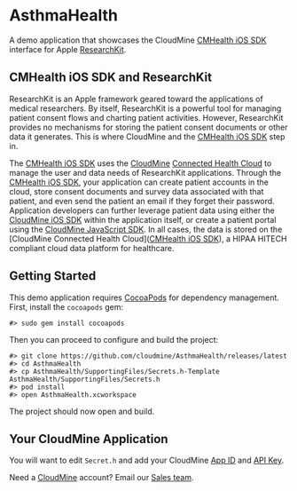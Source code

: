 # AsthmaHealth

A demo application that showcases the CloudMine [CMHealth iOS SDK](https://github.com/cloudmine/CMHealthSDK-iOS) interface for Apple [ResearchKit](http://http://researchkit.org/).


## CMHealth iOS SDK and ResearchKit

ResearchKit is an Apple framework geared toward the applications of medical researchers.  By itself, ResearchKit is a powerful tool for managing patient consent flows and charting patient activities.  However, ResearchKit provides no mechanisms for storing the patient consent documents or other data it generates.  This is where CloudMine and the [CMHealth iOS SDK](https://github.com/cloudmine/CMHealthSDK-iOS) step in.

The [CMHealth iOS SDK](https://github.com/cloudmine/CMHealthSDK-iOS) uses the [CloudMine](http://cloudmineinc.com/) [Connected Health Cloud](cloudmineinc.com/platform/developer-tools/) to manage the user and data needs of ResearchKit applications.  Through the [CMHealth iOS SDK](https://github.com/cloudmine/CMHealthSDK-iOS), your application can create patient accounts in the cloud, store consent documents and survey data associated with that patient, and even send the patient an email if they forget their password.  Application developers can further leverage patient data using either the [CloudMine iOS SDK](https://cloudmine.io/docs/#/ios) within the application itself, or create a patient portal using the [CloudMine JavaScript SDK](https://cloudmine.io/docs/#/javascript).  In all cases, the data is stored on the [CloudMine Connected Health Cloud]([CMHealth iOS SDK](https://github.com/cloudmine/CMHealthSDK-iOS)), a HIPAA HITECH compliant cloud data platform for healthcare.


## Getting Started

This demo application requires [CocoaPods](https://cocoapods.org/) for dependency management.  First, install the `cocoapods` gem:

```
#> sudo gem install cocoapods
```

Then you can proceed to configure and build the project:

```
#> git clone https://github.com/cloudmine/AsthmaHealth/releases/latest
#> cd AsthmaHealth
#> cp AsthmaHealth/SupportingFiles/Secrets.h-Template AsthmaHealth/SupportingFiles/Secrets.h
#> pod install
#> open AsthmaHealth.xcworkspace
```

The project should now open and build.


## Your CloudMine Application

You will want to edit `Secret.h` and add your CloudMine [App ID](https://cloudmine.io/docs/#/getting_started#welcome-to-cloudmine) and [API Key](https://cloudmine.io/docs/#/data_security).

Need a [CloudMine](https://cloudmineinc.com) account?  Email our [Sales team](mailto:sales@cloudmineinc.com).
